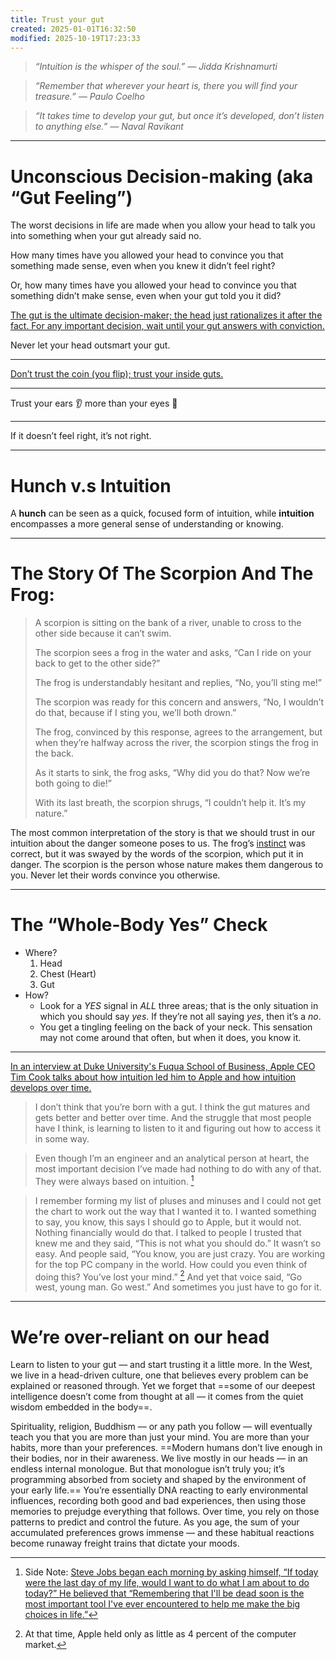 ```yaml
---
title: Trust your gut
created: 2025-01-01T16:32:50
modified: 2025-10-19T17:23:33
---
```


> _“Intuition is the whisper of the soul.” — Jidda Krishnamurti_

> _“Remember that wherever your heart is, there you will find your treasure.” — Paulo Coelho_

> _“It takes time to develop your gut, but once it’s developed, don’t listen to anything else.” — Naval Ravikant_

---

# Unconscious Decision-making (aka “Gut Feeling”)

The worst decisions in life are made when you allow your head to talk you into something when your gut already said no.

How many times have you allowed your head to convince you that something made sense, even when you knew it didn’t feel right?

Or, how many times have you allowed your head to convince you that something didn’t make sense, even when your gut told you it did?

[The gut is the ultimate decision-maker; the head just rationalizes it after the fact. For any important decision, wait until your gut answers with conviction.](https://www.youtube.com/watch?v=KyfUysrNaco&t=5443s)

Never let your head outsmart your gut.

---

[Don’t trust the coin (you flip); trust your inside guts.](https://mariandrew.substack.com/p/100-things-i-know)

---

Trust your ears 👂 more than your eyes 👀

---

If it doesn’t feel right, it’s not right.

---

# Hunch v.s Intuition

A **hunch** can be seen as a quick, focused form of intuition, while **intuition** encompasses a more general sense of understanding or knowing.

---

# The Story Of The Scorpion And The Frog:

> A scorpion is sitting on the bank of a river, unable to cross to the other side because it can’t swim.
>
> The scorpion sees a frog in the water and asks, “Can I ride on your back to get to the other side?”
>
> The frog is understandably hesitant and replies, “No, you’ll sting me!”
>
> The scorpion was ready for this concern and answers, “No, I wouldn’t do that, because if I sting you, we’ll both drown.”
>
> The frog, convinced by this response, agrees to the arrangement, but when they’re halfway across the river, the scorpion stings the frog in the back.
>
> As it starts to sink, the frog asks, “Why did you do that? Now we’re both going to die!”
>
> With its last breath, the scorpion shrugs, “I couldn’t help it. It’s my nature.”

The most common interpretation of the story is that we should trust in our intuition about the danger someone poses to us. The frog’s [instinct](Judgement.md) was correct, but it was swayed by the words of the scorpion, which put it in danger. The scorpion is the person whose nature makes them dangerous to you. Never let their words convince you otherwise.

---

# The “Whole-Body Yes” Check

* Where?
	1. Head
	2. Chest (Heart)
	3. Gut
* How?
	* Look for a _YES_ signal in _ALL_ three areas; that is the only situation in which you should say _yes_. If they’re not all saying _yes_, then it’s a _no_.
	* You get a tingling feeling on the back of your neck. This sensation may not come around that often, but when it does, you know it.

---

[In an interview at Duke University's Fuqua School of Business, Apple CEO Tim Cook talks about how intuition led him to Apple and how intuition develops over time.](https://www.youtube.com/watch?v=c6X9-br--jM)

> I don’t think that you’re born with a gut. I think the gut matures and gets better and better over time. And the struggle that most people have I think, is learning to listen to it and figuring out how to access it in some way.

> Even though I’m an engineer and an analytical person at heart, the most important decision I’ve made had nothing to do with any of that. They were always based on intuition. [^1]

> I remember forming my list of pluses and minuses and I could not get the chart to work out the way that I wanted it to. I wanted something to say, you know, this says I should go to Apple, but it would not. Nothing financially would do that. I talked to people I trusted that knew me and they said, “This is not what you should do.” It wasn’t so easy. And people said, “You know, you are just crazy. You are working for the top PC company in the world. How could you even think of doing this? You’ve lost your mind.” [^2] And yet that voice said, “Go west, young man. Go west.” And sometimes you just have to go for it.

---

# We’re over-reliant on our head

Learn to listen to your gut — and start trusting it a little more. In the West, we live in a head-driven culture, one that believes every problem can be explained or reasoned through. Yet we forget that ==some of our deepest intelligence doesn’t come from thought at all — it comes from the quiet wisdom embedded in the body==.

Spirituality, religion, Buddhism — or any path you follow — will eventually teach you that you are more than just your mind. You are more than your habits, more than your preferences. ==Modern humans don’t live enough in their bodies, nor in their awareness. We live mostly in our heads — in an endless internal monologue. But that monologue isn’t truly you; it’s programming absorbed from society and shaped by the environment of your early life.== You’re essentially DNA reacting to early environmental influences, recording both good and bad experiences, then using those memories to prejudge everything that follows. Over time, you rely on those patterns to predict and control the future. As you age, the sum of your accumulated preferences grows immense — and these habitual reactions become runaway freight trains that dictate your moods.

[^1]: Side Note: [Steve Jobs began each morning by asking himself, “If today were the last day of my life, would I want to do what I am about to do today?” He believed that “Remembering that I'll be dead soon is the most important tool I've ever encountered to help me make the big choices in life.”](death.md)
[^2]: At that time, Apple held only as little as 4 percent of the computer market.
